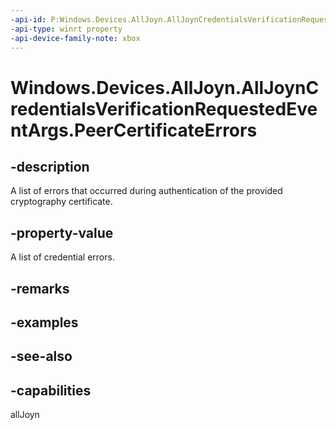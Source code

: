 ```yaml
---
-api-id: P:Windows.Devices.AllJoyn.AllJoynCredentialsVerificationRequestedEventArgs.PeerCertificateErrors
-api-type: winrt property
-api-device-family-note: xbox
---
```


<!-- Property syntax
public Windows.Foundation.Collections.IVectorView<Windows.Security.Cryptography.Certificates.ChainValidationResult> PeerCertificateErrors { get; }
-->

# Windows.Devices.AllJoyn.AllJoynCredentialsVerificationRequestedEventArgs.PeerCertificateErrors

## -description
A list of errors that occurred during authentication of the provided cryptography certificate.

## -property-value
A list of credential errors.

## -remarks

## -examples

## -see-also


## -capabilities
allJoyn